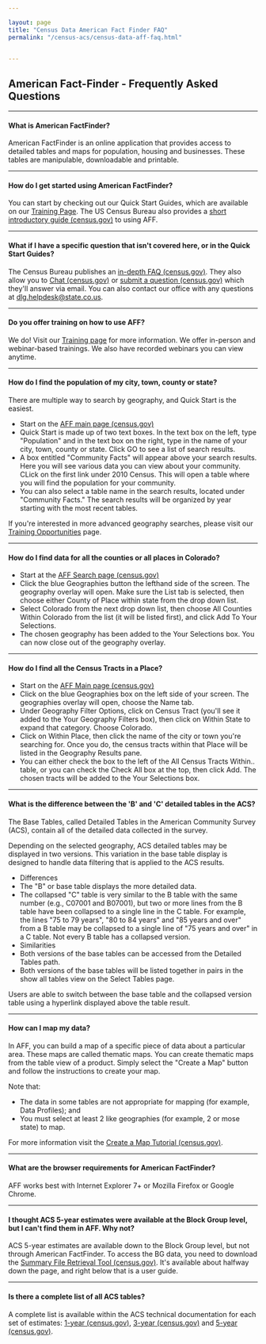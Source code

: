 ```yaml
---

layout: page
title: "Census Data American Fact Finder FAQ"
permalink: "/census-acs/census-data-aff-faq.html"

    
---
```


## American Fact-Finder - Frequently Asked Questions

- - -

#### What is American FactFinder?
American FactFinder is an online application that provides access to detailed tables and maps for population, housing and businesses. These tables are manipulable, downloadable and printable.

- - -

#### How do I get started using American FactFinder?
You can start by checking out our Quick Start Guides, which are available on our [Training Page](/demography/training.html). The US Census Bureau also provides a [short introductory guide (census.gov)](http://factfinder.census.gov/faces/nav/jsf/pages/index.xhtml) to using AFF.

- - -

#### What if I have a specific question that isn\'t covered here, or in the Quick Start Guides?
The Census Bureau publishes an [in-depth FAQ (census.gov)](https://ask.census.gov/faq.php?dept=769&id=5000). They also allow you to [Chat (census.gov)](https://ask.census.gov/chat/phplive.php?d=1) or [submit a question (census.gov)](https://ask.census.gov/newrequest.php) which they\'ll answer via email. You can also contact our office with any questions at [dlg.helpdesk@state.co.us](mailto:dlg.helpdesk@state.co.us).

- - -

#### Do you offer training on how to use AFF?
We do! Visit our [Training page](/demography/training.html) for more information. We offer in-person and webinar-based trainings. We also have recorded webinars you can view anytime.

- - -

#### How do I find the population of my city, town, county or state?

There are multiple way to search by geography, and Quick Start is the easiest.

- Start on the [AFF main page (census.gov)](http://factfinder2.census.gov/)
- Quick Start is made up of two text boxes. In the text box on the left, type \"Population\" and in the text box on the right, type in the name of your city, town, county or state. Click GO to see a list of search results.
- A box entitled \"Community Facts\" will appear above your search results. Here you will see various data you can view about your community. CLick on the first link under 2010 Census. This will open a table where you will find the population for your community.
- You can also select a table name in the search results, located under \"Community Facts.\" The search results will be organized by year starting with the most recent tables.

If you\'re interested in more advanced geography searches, please visit our [Training Opportunities](/demography/training.html) page.

- - -

#### How do I find data for all the counties or all places in Colorado?

- Start at the [AFF Search page (census.gov)](http://factfinder2.census.gov/faces/nav/jsf/pages/searchresults.xhtml?refresh=t)
- Click the blue Geographies button the lefthand side of the screen. The geography overlay will open. Make sure the List tab is selected, then choose either County of Place within state from the drop down list.
- Select Colorado from the next drop down list, then choose All Counties Within Colorado from the list (it will be listed first), and click Add To Your Selections.
- The chosen geography has been added to the Your Selections box. You can now close out of the geography overlay.

- - -


#### How do I find all the Census Tracts in a Place?

- Start on the [AFF Main page (census.gov)](http://factfinder2.census.gov/faces/nav/jsf/pages/index.xhtml)
- Click on the blue Geographies box on the left side of your screen. The geographies overlay will open, choose the Name tab.
- Under Geography Filter Options, click on Census Tract (you\'ll see it added to the Your Geography Filters box), then click on Within State to expand that category. Choose Colorado.
- Click on Within Place, then click the name of the city or town you\'re searching for. Once you do, the census tracts within that Place will be listed in the Geography Results pane.
- You can either check the box to the left of the All Census Tracts Within.. table, or you can check the Check All box at the top, then click Add. The chosen tracts will be added to the Your Selections box.

- - -

#### What is the difference between the \'B\' and \'C\' detailed tables in the ACS?
The Base Tables, called Detailed Tables in the American Community Survey (ACS), contain all of the detailed data collected in the survey.

Depending on the selected geography, ACS detailed tables may be displayed in two versions. This variation in the base table display is designed to handle data filtering that is applied to the ACS results.

- Differences
 - The \"B\" or base table displays the more detailed data.
 - The collapsed \"C\" table is very similar to the B table with the same number (e.g., C07001 and B07001), but two or more lines from the B table have been collapsed to a single line in the C table. For example, the lines \"75 to 79 years\", \"80 to 84 years\" and \"85 years and over\" from a B table may be collapsed to a single line of \"75 years and over\" in a C table. Not every B table has a collapsed version.
- Similarities
 - Both versions of the base tables can be accessed from the Detailed Tables path.
 - Both versions of the base tables will be listed together in pairs in the show all tables view on the Select Tables page.

Users are able to switch between the base table and the collapsed version table using a hyperlink displayed above the table result.

- - -

#### How can I map my data?

In AFF, you can build a map of a specific piece of data about a particular area. These maps are called thematic maps. You can create thematic maps from the table view of a product. Simply select the \"Create a Map\" button and follow the instructions to create your map.

Note that:

- The data in some tables are not appropriate for mapping (for example, Data Profiles); and  
- You must select at least 2 like geographies (for example, 2 or mose state) to map.

For more information visit the [Create a Map Tutorial (census.gov)](http://factfinder2.census.gov/help/en/tutorials/createmap_tut.htm).

- - -

#### What are the browser requirements for American FactFinder?

AFF works best with Internet Explorer 7+ or Mozilla Firefox or Google Chrome.

- - -

#### I thought ACS 5-year estimates were available at the Block Group level, but I can\'t find them in AFF. Why not?

ACS 5-year estimates are available down to the Block Group level, but not through American FactFinder. To access the BG data, you need to download the [Summary File Retrieval Tool (census.gov)](http://www.census.gov/acs/www/data_documentation/summary_file/). It\'s available about halfway down the page, and right below that is a user guide.

- - -

#### Is there a complete list of all ACS tables?
A complete list is available within the ACS technical documentation for each set of estimates: [1-year (census.gov)](http://www2.census.gov/acs2010_1yr/summaryfile/ACS_2010_SF_Tech_Doc.pdf), [3-year (census.gov)](http://www2.census.gov/acs2010_3yr/summaryfile/ACS_2008-2010_SF_Tech_Doc.pdf) and [5-year (census.gov)](http://www2.census.gov/acs2010_5yr/summaryfile/ACS_2006-2010_SF_Tech_Doc.pdf).

